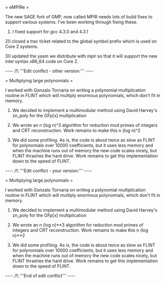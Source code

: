 = eMPIRe =

The new SAGE fork of GMP, now called MPIR needs lots of build fixes to support various systems. I've been working through fixing these.

1) I fixed support for gcc 4.3.0 and 4.3.1

2)I closed a trac ticket related to the global symbol prefix which is used on Core 2 systems. 

3)I updated the yasm we distribute with mpir so that it will support the new intel syntax x86_64 code on Core 2.

---- /!\ '''Edit conflict - other version:''' ----

= Multiplying large polynomials =

I worked with Gonzalo Tornaria on writing a polynomial multiplication routine in FLINT which will multiply enormous polynomials, which don't fit in memory.

1) We decided to implement a multimodular method using David Harvey's zn_poly for the GFp[x] multiplication

2) We wrote an n (log n)^3 algorithm for reduction mod primes of integers and CRT reconstruction. Work remains to make this n (log n)^2

3) We did some profiling. As is, the code is about twice as slow as FLINT for polynomials over 10000 coefficients, but it uses less memory and when the machine runs out of memory the new code scales nicely, but FLINT thrashes the hard drive. Work remains to get this implementation down to the speed of FLINT.

---- /!\ '''Edit conflict - your version:''' ----

= Multiplying large polynomials =

I worked with Gonzalo Tornaria on writing a polynomial multiplication routine in FLINT which will multiply enormous polynomials, which don't fit in memory.

1) We decided to implement a multimodular method using David Harvey's zn_poly for the GFp[x] multiplication

2) We wrote an n (log n)**3 algorithm for reduction mod primes of integers and CRT reconstruction. Work remains to make this n (log n)**2

3) We did some profiling. As is, the code is about twice as slow as FLINT for polynomials over 10000 coefficients, but it uses less memory and when the machine runs out of memory the new code scales nicely, but FLINT thrashes the hard drive. Work remains to get this implementation down to the speed of FLINT.

---- /!\ '''End of edit conflict''' ----
